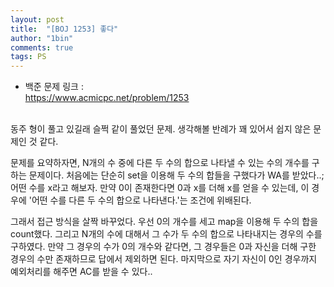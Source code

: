 ```yaml
---
layout: post
title:  "[BOJ 1253] 좋다"
author: "1bin"
comments: true
tags: PS
---
```


* 백준 문제 링크 :   
  https://www.acmicpc.net/problem/1253
<br>  
동주 형이 풀고 있길래 슬쩍 같이 풀었던 문제. 생각해볼 반례가 꽤 있어서 쉽지 않은 문제인 것 같다.

문제를 요약하자면, N개의 수 중에 다른 두 수의 합으로 나타낼 수 있는 수의 개수를 구하는 문제이다.
처음에는 단순히 set을 이용해 두 수의 합들을 구했다가 WA를 받았다..; 어떤 수를 x라고 해보자. 만약 0이 존재한다면 0과 x를 더해 x를 얻을 수 있는데, 이 경우에 '어떤 수를 다른 두 수의 합으로 나타낸다.'는 조건에 위배된다.  

그래서 접근 방식을 살짝 바꾸었다. 우선 0의 개수를 세고 map을 이용해 두 수의 합을 count했다. 그리고 N개의 수에 대해서 그 수가 두 수의 합으로 나타내지는 경우의 수를 구하였다. 만약 그 경우의 수가 0의 개수와 같다면, 그 경우들은 0과 자신을 더해 구한 경우의 수만 존재하므로 답에서 제외하면 된다. 마지막으로 자기 자신이 0인 경우까지 예외처리를 해주면 AC를 받을 수 있다..   
<br>  
<script src="https://gist.github.com/1bin01/58e148a379b1402817d7bb1b185d0345.js"></script>
